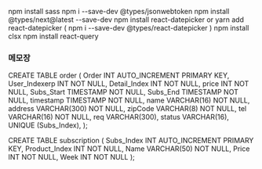 npm install sass
npm i --save-dev @types/jsonwebtoken
npm install @types/next@latest --save-dev
npm install react-datepicker or yarn add react-datepicker ( npm i --save-dev @types/react-datepicker  )
npm install clsx
npm install react-query

### 메모장
CREATE TABLE order (
    Order INT AUTO_INCREMENT PRIMARY KEY,
    User_Indexerp INT NOT NULL,
    Detail_Index INT NOT NULL,
    price INT NOT NULL,
    Subs_Start TIMESTAMP NOT NULL,
    Subs_End TIMESTAMP NOT NULL,
    timestamp TIMESTAMP NOT NULL,
    name VARCHAR(16) NOT NULL,
    address VARCHAR(300) NOT NULL,
    zipCode VARCHAR(8) NOT NULL,
    tel VARCHAR(16) NOT NULL,
    req VARCHAR(300),
    status VARCHAR(16),
    UNIQUE (Subs_Index),
    <!-- FOREIGN KEY (User_Index) REFERENCES user(User_Index),
    FOREIGN KEY (Detail_Index) REFERENCES detail(Detail_Index) -->
);

CREATE TABLE subscription (
    Subs_Index INT AUTO_INCREMENT PRIMARY KEY,
    Product_Index INT NOT NULL,
    Name VARCHAR(50) NOT NULL,
    Price INT NOT NULL,
    Week INT NOT NULL
);